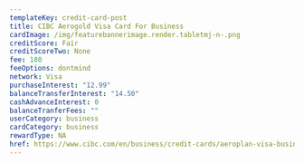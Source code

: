 ```yaml
---
templateKey: credit-card-post
title: CIBC Aerogold Visa Card For Business
cardImage: /img/featurebannerimage.render.tabletmj-n-.png
creditScore: Fair
creditScoreTwo: None
fee: 180
feeOptions: dontmind
network: Visa
purchaseInterest: "12.99"
balanceTransferInterest: "14.50"
cashAdvanceInterest: 0
balanceTranferFees: ""
userCategory: business
cardCategory: business
rewardType: NA
href: https://www.cibc.com/en/business/credit-cards/aeroplan-visa-business.html#
---
```

